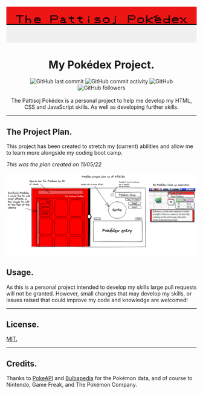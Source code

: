 <div align= "center">

![Pokédex Project Banner Image](projectGraphics/pattisojPokdexBanner.png)

# My Pokédex Project.

<img alt="GitHub last commit" src="https://img.shields.io/github/last-commit/pattisoj/pokedexProject">
<img alt="GitHub commit activity" src="https://img.shields.io/github/commit-activity/m/pattisoj/pokedexProject">
<img alt="GitHub" src="https://img.shields.io/github/license/pattisoj/pokedexProject">
<img alt="GitHub followers" src="https://img.shields.io/github/followers/pattisoj?style=social">
<br>
</br>
The Pattisoj Pokédex is a personal project to help me develop my HTML, CSS and JavaScript skills. As well as developing further skills.
</div>

---

## The Project Plan.

This project has been created to stretch my (current) abilities and allow me to learn more alongside my coding boot camp.

_This was the plan created on 11/05/22_

![Pokédex project initial plan](projectGraphics/pattisojPokedexPlan.png)



## Usage.

As this is a personal project intended to develop my skills large pull requests will not be granted. However, small changes that may develop my skills, or issues raised that could improve my code and knowledge are welcomed!

---

## License.

[MIT.](https://choosealicense.com/licenses/mit/)

---

## Credits.

Thanks to [PokeAPI](http://pokeapi.co/) and [Bulbapedia](http://bulbapedia.bulbagarden.net/) for the Pokémon data, and of course to Nintendo, Game Freak, and The Pokémon Company.
